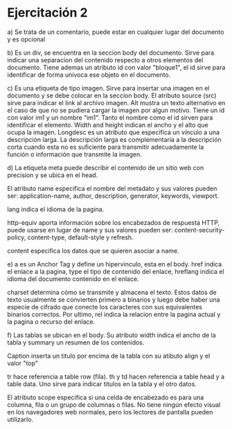 # Ejercitación 2

a) Se trata de un comentario, puede estar en cualquier lugar del documento y es opcional

b) Es un div, se encuentra en la seccion body del documento. Sirve para indicar una separacion del contenido respecto a otros elementos del documento. Tiene ademas un atributo id con valor "bloque1", el id sirve para identificar de forma univoca ese objeto en el documento.

c) Es una etiqueta de tipo imagen. Sirve para insertar una imagen en el documento y se debe colocar en la seccion body. El atributo source (src) sirve para indicar el link al archivo imagen. Alt mustra un texto alternativo en el caso de que no se pudiera cargar la imagen por algun motivo. Tiene un id con valor im1 y un nombre "im1". Tanto el nombre como el id sirven para identificar el elemento.  Width and height indican el ancho y el alto que ocupa la imagen. Longdesc es un atributo que especifica un vínculo a una descripción larga. La descripción larga es complementaria a la descripción corta cuando esta no es suficiente para transmitir adecuadamente la función o información que transmite la imagen.

d) La etiqueta meta puede describir el contenido de un sitio web con precision y se ubica en el head. 

El atributo name especifica el nombre del metadato y sus valores pueden ser: application-name, author, description, generator, keywords, viewport.

lang indica el idioma de la pagina.

http-equiv aporta información sobre los encabezados de respuesta HTTP, puede usarse en lugar de name y sus valores pueden ser: content-security-policy, content-type, default-style y refresh.

content especifica los datos que se quieren asociar a name.

e) a es un Anchor Tag y define un hipervinculo, esta en el body. href indica el enlace a la pagina, type el tipo de contenido del enlace, hreflang indica el idioma del documento contenido en el enlace.

charset determina cómo se transmite y almacena el texto. Estos datos de texto usualmente se convierten primero a binarios y luego debe haber una especie de cifrado que conecte los caracteres con sus equivalentes binarios correctos. Por ultimo, rel indica la relacion entre la pagina actual y la pagina o recurso del enlace.

f) Las tablas se ubican en el body. Su atributo width indica el ancho de la tabla y summary un resumen de los contenidos.

Caption inserta un titulo por encima de la tabla con su atibuto align y el valor "top"

tr hace referencia a table row (fila). th y td hacen referencia a table head y a table data. Uno sirve para indicar titulos en la tabla y el otro datos.

El atributo scope especifica si una celda de encabezado es para una columna, fila o un grupo de columnas o filas. No tiene ningún efecto visual en los navegadores web normales, pero los lectores de pantalla pueden utilizarlo.